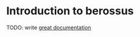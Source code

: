 # Introduction to berossus

TODO: write [great documentation](http://jacobian.org/writing/great-documentation/what-to-write/)
